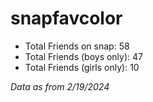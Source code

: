 # snapfavcolor

- Total Friends on snap: 58
- Total Friends (boys only): 47
- Total Friends (girls only): 10

*Data as from 2/19/2024*
